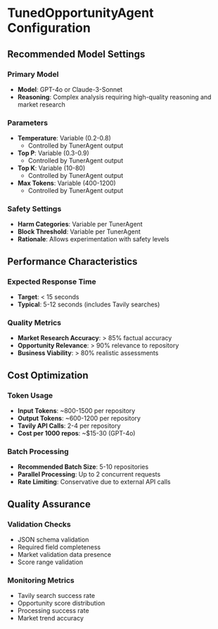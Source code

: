 # TunedOpportunityAgent Configuration

## Recommended Model Settings

### Primary Model
- **Model**: GPT-4o or Claude-3-Sonnet
- **Reasoning**: Complex analysis requiring high-quality reasoning and market research

### Parameters
- **Temperature**: Variable (0.2-0.8)
  - Controlled by TunerAgent output
- **Top P**: Variable (0.3-0.9)
  - Controlled by TunerAgent output
- **Top K**: Variable (10-80)
  - Controlled by TunerAgent output
- **Max Tokens**: Variable (400-1200)
  - Controlled by TunerAgent output

### Safety Settings
- **Harm Categories**: Variable per TunerAgent
- **Block Threshold**: Variable per TunerAgent
- **Rationale**: Allows experimentation with safety levels

## Performance Characteristics

### Expected Response Time
- **Target**: < 15 seconds
- **Typical**: 5-12 seconds (includes Tavily searches)

### Quality Metrics
- **Market Research Accuracy**: > 85% factual accuracy
- **Opportunity Relevance**: > 90% relevance to repository
- **Business Viability**: > 80% realistic assessments

## Cost Optimization

### Token Usage
- **Input Tokens**: ~800-1500 per repository
- **Output Tokens**: ~600-1200 per repository
- **Tavily API Calls**: 2-4 per repository
- **Cost per 1000 repos**: ~$15-30 (GPT-4o)

### Batch Processing
- **Recommended Batch Size**: 5-10 repositories
- **Parallel Processing**: Up to 2 concurrent requests
- **Rate Limiting**: Conservative due to external API calls

## Quality Assurance

### Validation Checks
- JSON schema validation
- Required field completeness
- Market validation data presence
- Score range validation

### Monitoring Metrics
- Tavily search success rate
- Opportunity score distribution
- Processing success rate
- Market trend accuracy